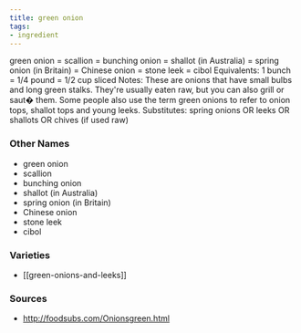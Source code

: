 ```yaml
---
title: green onion
tags:
- ingredient
---
```

green onion = scallion = bunching onion = shallot (in Australia) = spring onion (in Britain) = Chinese onion = stone leek = cibol Equivalents: 1 bunch = 1/4 pound = 1/2 cup sliced Notes: These are onions that have small bulbs and long green stalks. They're usually eaten raw, but you can also grill or saut� them. Some people also use the term green onions to refer to onion tops, shallot tops and young leeks. Substitutes: spring onions OR leeks OR shallots OR chives (if used raw)

### Other Names

* green onion
* scallion
* bunching onion
* shallot (in Australia)
* spring onion (in Britain)
* Chinese onion
* stone leek
* cibol

### Varieties

* [[green-onions-and-leeks]]

### Sources
* http://foodsubs.com/Onionsgreen.html
